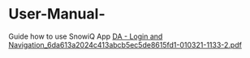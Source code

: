 # User-Manual-
Guide how to use SnowiQ App
[DA - Login and Navigation_6da613a2024c413abcb5ec5de8615fd1-010321-1133-2.pdf](https://github.com/EBTSnowiQ/User-Manual-/files/6063019/DA.-.Login.and.Navigation_6da613a2024c413abcb5ec5de8615fd1-010321-1133-2.pdf)


